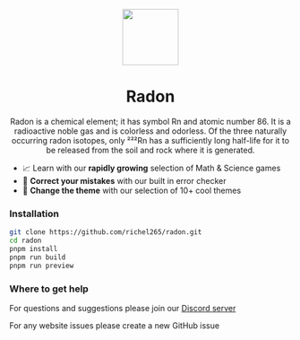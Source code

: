 <p align="center">
  <kbd>
    <img width="100px" src="https://avatars.githubusercontent.com/u/184123632">
  </kbd>
</p>

<h1 align="center">
  Radon
</h1>

<p align="center">
  Radon is a chemical element; it has symbol Rn and atomic number 86. It is a radioactive noble gas and is colorless and odorless. Of the three naturally occurring radon isotopes, only ²²²Rn has a sufficiently long half-life for it to be released from the soil and rock where it is generated.
</p>
  
- 📈 Learn with our **rapidly growing** selection of Math & Science games
- 🚫 **Correct your mistakes** with our built in error checker
- 🎨 **Change the theme** with our selection of 10+ cool themes

### Installation

```bash
git clone https://github.com/richel265/radon.git
cd radon
pnpm install
pnpm run build
pnpm run preview
```

### Where to get help

For questions and suggestions please join our [Discord server](https://discord.gg/C2fbK35Rhg)

For any website issues please create a new GitHub issue
